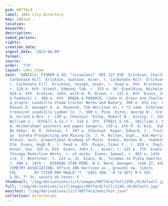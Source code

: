 ```yaml
---
pid: 00774cd
label: 1881 City Directory
key: 1881cd
location: 
keywords: 
description: 
named_persons: 
rights: 
creation_date: 
ingest_date: '2023-08-09'
format: 
source: 
order: '774'
layout: cmhc_item
text: 'DANIELS, FISHER & GO, “sicaazaes™  ERI 127 EVE  Erickson, Charles, miner, r.
  Carbonate Hill  Erickson, Guatave, miner, r. Carbonate Hill  Erickson, John, miner,
  r. Carbonate Fill  Erickson, Joseph, miner, r. head e. 4th  Erickson, J., miner,
  r. 529 e. 6th  Ernest, Edmund, lab. r. 333 e. 3d  Erpelding, Nicholas, miner, r.
  429 e. 5th  Erskine, John, with H. R. Brown, r. 121 e. 6th  Erwin, John H., (Erwin
  & Paddock) r. 300 e. 6th  ERWIN & PADDOCK, (John H. Erwin and Charles E Paddock)
  q propre. Leadville Steam Cracker Works and Bakery, 300 e. 6th cor. Hemlock  Escher,
  Daniel D. manager E. A. Raymond, 720 Horrison av, r *2 same  Eshelman, James F.,
  treasurer Leadville Lumber Co. r, 500 n. Pine  Estes, George W., (col’d) porter
  A. Hirsch & Bro. r. 139 w. Chestnut  Estey, Robert B., mining, r. 326 e. 5th  Ethell,
  William J., (Ethell & Co.) r. 114 e. 5th  ETHELL & CO., (William J. Ethell and Turner
  A. Wickersham) painters and paper hangers, 110 w. 5th P. O, bid;  Eubank, Samuel
  Be bkkpr. H. R. Johnson, r. 307 w. Chestuat  Kuper, Edward, J., fruits, 100 Harrison
  av  Eureka Prospecting and Mining Co. J. H. Wilson, Supt., 416 Harrison av  Evans,
  Alonzo, asst. propertyman Academy of Music  Evans, Barnes B., teamster, r. 724 w.
  Elm  Evans, Hugh R., r. head e. 4th  Evans, Isauc F., r. 818 n. Poplar  Evans, John,
  miner, bas. 323 e, 6th  Evans, John I.., miner, r. 322 e. 7th  Evans, J. F., foreman
  Chicago Reduction Works, r. at works  Evans, Samuel, r. 403 e, 14th  Evans, William,
  clk. C, Boettcher, r. 223 w. 32  Evans, W., foreman Ja Plata Smeiter  Evans, —,
  r. 408 ¢. 14th :  EVENING STAR MINE. W.S. Ward, manager, room 27, 416 Harrison av  EVERGREEN
  CEMETRY ASSOCIATION, Office 206 Harrison av., grounds nw. limits        GNI TTY
  FOL        AY TITEM 909 MAALO''T  "£9b1 X08 ''0 *d SETI M F Sht        MCMILLEN
  & GO, 7° 3s. secers oh tenes: © '
thumbnail: "/img/derivatives/iiif/images/00774cd/full/250,/0/default.jpg"
full: "/img/derivatives/iiif/images/00774cd/full/1140,/0/default.jpg"
manifest: "/img/derivatives/iiif/00774cd/manifest.json"
collection: directories
---
```

